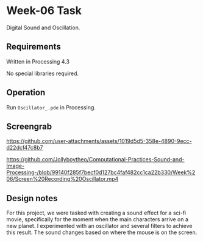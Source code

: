 # Week-06 Task

Digital Sound and Oscillation.

## Requirements

Written in Processing 4.3

No special libraries required.

## Operation

Run `Oscillator_.pde` in Processing. 

## Screengrab


https://github.com/user-attachments/assets/1019d5d5-358e-4890-9ecc-d22dcf47c8b7


https://github.com/Jollyboytheo/Computational-Practices-Sound-and-Image-Processing-/blob/99140f285f7becf0d127bc4faf482cc1ca22b330/Week%206/Screen%20Recording%20Oscillator.mp4

## Design notes

For this project, we were tasked with creating a sound effect for a sci-fi movie, specifically for the moment when the main characters arrive on a new planet. I experimented with an oscillator and several filters to achieve this result. The sound changes based on where the mouse is on the screen. 

